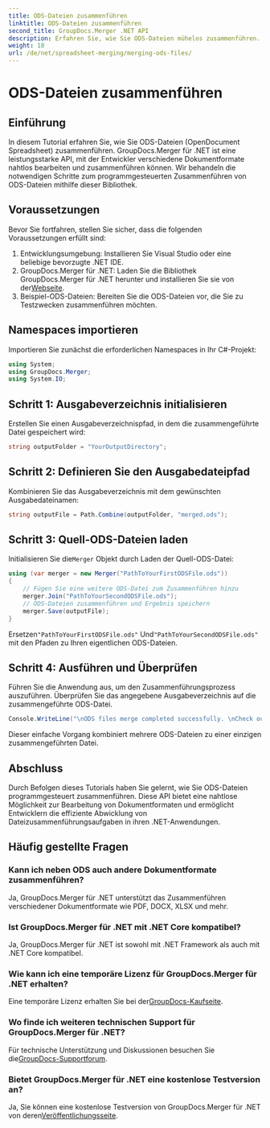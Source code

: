 ```yaml
---
title: ODS-Dateien zusammenführen
linktitle: ODS-Dateien zusammenführen
second_title: GroupDocs.Merger .NET API
description: Erfahren Sie, wie Sie ODS-Dateien mühelos zusammenführen. Folgen Sie unserer Schritt-für-Schritt-Anleitung zur nahtlosen Dokumentbearbeitung.
weight: 18
url: /de/net/spreadsheet-merging/merging-ods-files/
---
```


# ODS-Dateien zusammenführen

## Einführung
In diesem Tutorial erfahren Sie, wie Sie ODS-Dateien (OpenDocument Spreadsheet) zusammenführen. GroupDocs.Merger für .NET ist eine leistungsstarke API, mit der Entwickler verschiedene Dokumentformate nahtlos bearbeiten und zusammenführen können. Wir behandeln die notwendigen Schritte zum programmgesteuerten Zusammenführen von ODS-Dateien mithilfe dieser Bibliothek.
## Voraussetzungen
Bevor Sie fortfahren, stellen Sie sicher, dass die folgenden Voraussetzungen erfüllt sind:
1. Entwicklungsumgebung: Installieren Sie Visual Studio oder eine beliebige bevorzugte .NET IDE.
2.  GroupDocs.Merger für .NET: Laden Sie die Bibliothek GroupDocs.Merger für .NET herunter und installieren Sie sie von der[Webseite](https://releases.groupdocs.com/merger/net/).
3. Beispiel-ODS-Dateien: Bereiten Sie die ODS-Dateien vor, die Sie zu Testzwecken zusammenführen möchten.

## Namespaces importieren
Importieren Sie zunächst die erforderlichen Namespaces in Ihr C#-Projekt:
```csharp
using System; 
using GroupDocs.Merger;
using System.IO;
```
## Schritt 1: Ausgabeverzeichnis initialisieren
Erstellen Sie einen Ausgabeverzeichnispfad, in dem die zusammengeführte Datei gespeichert wird:
```csharp
string outputFolder = "YourOutputDirectory";
```
## Schritt 2: Definieren Sie den Ausgabedateipfad
Kombinieren Sie das Ausgabeverzeichnis mit dem gewünschten Ausgabedateinamen:
```csharp
string outputFile = Path.Combine(outputFolder, "merged.ods");
```
## Schritt 3: Quell-ODS-Dateien laden
 Initialisieren Sie die`Merger` Objekt durch Laden der Quell-ODS-Datei:
```csharp
using (var merger = new Merger("PathToYourFirstODSFile.ods"))
{
    // Fügen Sie eine weitere ODS-Datei zum Zusammenführen hinzu
    merger.Join("PathToYourSecondODSFile.ods");
    // ODS-Dateien zusammenführen und Ergebnis speichern
    merger.Save(outputFile);
}
```
 Ersetzen`"PathToYourFirstODSFile.ods"` Und`"PathToYourSecondODSFile.ods"` mit den Pfaden zu Ihren eigentlichen ODS-Dateien.
## Schritt 4: Ausführen und Überprüfen
Führen Sie die Anwendung aus, um den Zusammenführungsprozess auszuführen. Überprüfen Sie das angegebene Ausgabeverzeichnis auf die zusammengeführte ODS-Datei.
```csharp
Console.WriteLine("\nODS files merge completed successfully. \nCheck output in {0}", outputFolder);
```
Dieser einfache Vorgang kombiniert mehrere ODS-Dateien zu einer einzigen zusammengeführten Datei.

## Abschluss
Durch Befolgen dieses Tutorials haben Sie gelernt, wie Sie ODS-Dateien programmgesteuert zusammenführen. Diese API bietet eine nahtlose Möglichkeit zur Bearbeitung von Dokumentformaten und ermöglicht Entwicklern die effiziente Abwicklung von Dateizusammenführungsaufgaben in ihren .NET-Anwendungen.

## Häufig gestellte Fragen
### Kann ich neben ODS auch andere Dokumentformate zusammenführen?
Ja, GroupDocs.Merger für .NET unterstützt das Zusammenführen verschiedener Dokumentformate wie PDF, DOCX, XLSX und mehr.
### Ist GroupDocs.Merger für .NET mit .NET Core kompatibel?
Ja, GroupDocs.Merger für .NET ist sowohl mit .NET Framework als auch mit .NET Core kompatibel.
### Wie kann ich eine temporäre Lizenz für GroupDocs.Merger für .NET erhalten?
 Eine temporäre Lizenz erhalten Sie bei der[GroupDocs-Kaufseite](https://purchase.groupdocs.com/temporary-license/).
### Wo finde ich weiteren technischen Support für GroupDocs.Merger für .NET?
 Für technische Unterstützung und Diskussionen besuchen Sie die[GroupDocs-Supportforum](https://forum.groupdocs.com/c/merger/32).
### Bietet GroupDocs.Merger für .NET eine kostenlose Testversion an?
 Ja, Sie können eine kostenlose Testversion von GroupDocs.Merger für .NET von deren[Veröffentlichungsseite](https://releases.groupdocs.com/).